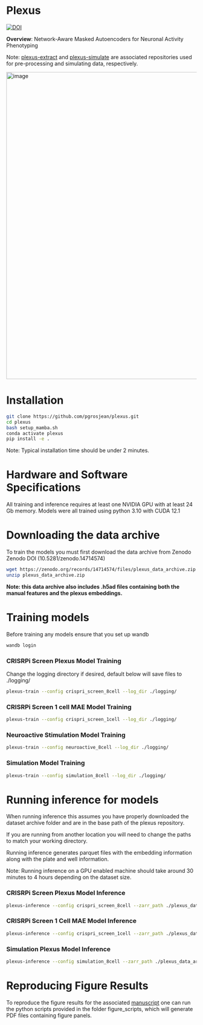 # Plexus
[![DOI](https://zenodo.org/badge/909127552.svg)](https://doi.org/10.5281/zenodo.15811301)

**Overview**: Network-Aware Masked Autoencoders for Neuronal Activity Phenotyping

Note: [plexus-extract](https://github.com/pgrosjean/plexus-extract) and [plexus-simulate](https://github.com/pgrosjean/plexus-simulate) are associated repositories used for pre-processing and simulating data, respectively.

<img width="813" alt="image" src="https://github.com/user-attachments/assets/7558784b-bb7e-4fc8-b331-2d6a8f3b5d4c" />


# Installation
```bash
git clone https://github.com/pgrosjean/plexus.git
cd plexus
bash setup_mamba.sh
conda activate plexus
pip install -e .
```
Note: Typical installation time should be under 2 minutes.

# Hardware and Software Specifications
All training and inference requires at least one NVIDIA GPU with at least 24 Gb memory.
Models were all trained using python 3.10 with CUDA 12.1

# Downloading the data archive
To train the models you must first download the data archive from Zenodo
Zenodo DOI (10.5281/zenodo.14714574)
```bash
wget https://zenodo.org/records/14714574/files/plexus_data_archive.zip
unzip plexus_data_archive.zip
```
**Note: this data archive also includes .h5ad files containing both the manual features and the plexus embeddings.**

# Training models
Before training any models ensure that you set up wandb
```bash
wandb login
```
### CRISRPi Screen Plexus Model Training
Change the logging directory if desired, default below will save files to ./logging/
```bash
plexus-train --config crispri_screen_8cell --log_dir ./logging/
```
### CRISRPi Screen 1 cell MAE Model Training
```bash
plexus-train --config crispri_screen_1cell --log_dir ./logging/
```
### Neuroactive Stimulation Model Training
```bash
plexus-train --config neuroactive_8cell --log_dir ./logging/
```
### Simulation Model Training
```bash
plexus-train --config simulation_8cell --log_dir ./logging/
```

# Running inference for models
When running inference this assumes you have properly downloaded the dataset archive folder and are in the base path of the plexus repository.

If you are running from another location you will need to change the paths to match your working directory.

Running inference generates parquet files with the embedding information along with the plate and well information.

Note: Running inference on a GPU enabled machine should take around 30 minutes to 4 hours depending on the dataset size.


### CRISRPi Screen Plexus Model Inference
```bash
plexus-inference --config crispri_screen_8cell --zarr_path ./plexus_data_archive/processed_zarr_files/crispri_screen/split_zarr_files/ --dataset_stats_json ./plexus_data_archive/dataset_statistics/crispri_screen/CRISPRI_SCREEN_DATASET_STATS_DICT.json --only_nuclei_positive --save_path ./crispri_screen_embedding_parquet_files/ --checkpoint_path ./plexus_data_archive/model_checkpoints/crispri_screen/crispri_screen_8cell/model-72o1c2vc:v1/model.ckpt
```

### CRISRPi Screen 1 Cell MAE Model Inference
```bash
plexus-inference --config crispri_screen_1cell --zarr_path ./plexus_data_archive/processed_zarr_files/crispri_screen/split_zarr_files/ --dataset_stats_json ./plexus_data_archive/dataset_statistics/crispri_screen/CRISPRI_SCREEN_DATASET_STATS_DICT.json --only_nuclei_positive --save_path ./crispri_screen_embedding_parquet_files/ --checkpoint_path ./plexus_data_archive/model_checkpoints/crispri_screen/crispri_screen_1cell/model-gmzj27s2:v1/model.ckpt
```

### Simulation Plexus Model Inference
```bash
plexus-inference --config simulation_8cell --zarr_path ./plexus_data_archive/processed_zarr_files/simulation/ --dataset_stats_json ./plexus_data_archive/dataset_statistics/simulation/SIMULATION_STATS_DICT.json --save_path ./simulation_embedding_parquet_files/ --checkpoint_path ./plexus_data_archive/model_checkpoints/simulation/model-1s3n8lon:v1/model.ckpt
```

# Reproducing Figure Results
To reproduce the figure results for the associated [manuscript](https://www.biorxiv.org/content/10.1101/2025.02.04.636489v1.full.pdf) one can run the python scripts provided in the folder figure_scripts, which will generate PDF files containing figure panels.
